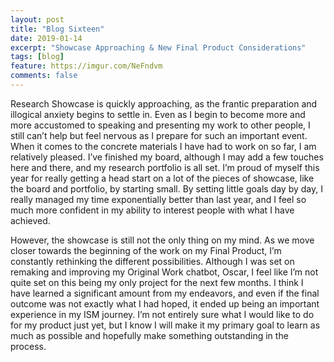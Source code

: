 ```yaml
---
layout: post
title: "Blog Sixteen"
date: 2019-01-14
excerpt: "Showcase Approaching & New Final Product Considerations"
tags: [blog]
feature: https://imgur.com/NeFndvm
comments: false
---
```


Research Showcase is quickly approaching, as the frantic preparation and illogical anxiety begins to settle in. Even as I begin to become more and more accustomed to speaking and presenting my work to other people, I still can’t help but feel nervous as I prepare for such an important event. When it comes to the concrete materials I have had to work on so far, I am relatively pleased. I’ve finished my board, although I may add a few touches here and there, and my research portfolio is all set. I’m proud of myself this year for really getting a head start on a lot of the pieces of showcase, like the board and portfolio, by starting small. By setting little goals day by day, I really managed my time exponentially better than last year, and I feel so much more confident in my ability to interest people with what I have achieved. 

However, the showcase is still not the only thing on my mind. As we move closer towards the beginning of the work on my Final Product, I’m constantly rethinking the different possibilities. Although I was set on remaking and improving my Original Work chatbot, Oscar, I feel like I’m not quite set on this being my only project for the next few months. I think I have learned a significant amount from my endeavors, and even if the final outcome was not exactly what I had hoped, it ended up being an important experience in my ISM journey. I’m not entirely sure what I would like to do for my product just yet, but I know I will make it my primary goal to learn as much as possible and hopefully make something outstanding in the process.
